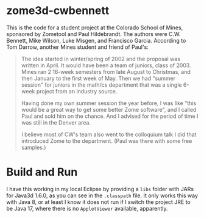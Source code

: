 # zome3d-cwbennett

This is the code for a student project at the Colorado School of Mines, sponsored by Zometool and Paul Hildebrandt.
The authors were C.W. Bennett, Mike Wilson, Luke Misgen, and Francisco Garcia.
According to Tom Darrow, another Mines student and friend of Paul's:

> The idea started in winter/spring of 2002 and the proposal was written in April.  It would have been a team of juniors, class of 2003.
> Mines ran 2 16-week semesters from late August to Christmas, and then January to the first week of May.
> Then we had "summer session" for juniors in the math/cs department that was a single 6-week project from an industry source.
>
> Having done my own summer session the year before, I was like "this would be a great way to get some better Zome software",
> and I called Paul and sold him on the chance.  And I advised for the period of time I was still in the Denver area.
>
>I believe most of CW's team also went to the colloquium talk I did that introduced Zome to the department. (Paul was there with some free samples.)

# Build and Run

I have this working in my local Eclipse by providing a `libs` folder with JARs for Java3d 1.6.0, as you can see in the `.classpath` file.
It only works this way with Java 8, or at least I know it does not run if I switch the project JRE to be Java 17,
where there is no `AppletViewer` available, apparently.
